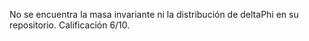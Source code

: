 No se encuentra la masa invariante ni la distribución de deltaPhi en su repositorio. Calificación 6/10.
